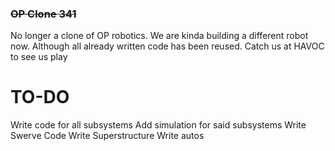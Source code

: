 ### ~~OP Clone 341~~
No longer a clone of OP robotics. We are kinda building a different robot now. Although all already written code has been reused.
Catch us at HAVOC to see us play


# TO-DO
Write code for all subsystems
Add simulation for said subsystems
Write Swerve Code
Write Superstructure
Write autos